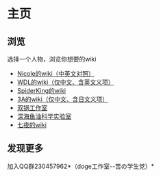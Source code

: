 主页
===================================

浏览
-----------------------------------
选择一个人物，浏览你想要的wiki
* [Nicole的wiki（中英文对照）](https://github.com/sg-first/Doge_Quotations/blob/master/Nicole_wiki.md)
* [WDL的wiki（仅中文、含英文义项）](https://github.com/sg-first/Doge_Quotations/blob/master/WDL_wiki.md)
* [SpiderKing的wiki](https://github.com/sg-first/Doge_Quotations/blob/master/spiderking_wiki.md)
* [3A的wiki（仅中文、含日文义项）](https://github.com/sg-first/Doge_Quotations/blob/master/3A_wiki.md)
* [双锅工作室](https://github.com/sg-first/Doge_Quotations/blob/master/sg-studio.md)
* [深海鱼油科学实验室](https://github.com/sg-first/Doge_Quotations/blob/master/lab/sg-lab.md)
* [七夜的wiki](https://github.com/sg-first/Doge_Quotations/blob/master/qiye_wiki.md)

发现更多
-----------------------------------
加入QQ群230457962*（doge工作室--苦の学生党）*
